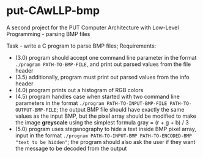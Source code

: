 # put-CAwLLP-bmp
A second project for the PUT Computer Architecture with Low-Level Programming - parsing BMP files

Task - write a C program to parse BMP files; Requirements:
- (3.0) program should accept one command line parameter in the format `./program PATH-TO-BMP-FILE`, and print out parsed values from the file header
- (3.5) additionally, program must print out parsed values from the info header
- (4.0) program prints out a histogram of RGB colors
- (4.5) program handles case when started with two command line parameters in the format `./program PATH-TO-INPUT-BMP-FILE PATH-TO-OUTPUT-BMP-FILE`; the output BMP file should have exactly the same values as the input BMP, but the pixel array should be modified to make the image **greyscale** using the simplest formula gray = (r + g + b) / 3
- (5.0) program uses steganography to hide a text inside BMP pixel array, input in the format `./program PATH-TO-INPUT-BMP PATH-TO-ENCODED-BMP "text to be hidden"`; the program should also ask the user if they want the message to be decoded from the output
